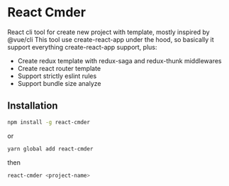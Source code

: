 # React Cmder

React cli tool for create new project with template, mostly inspired by @vue/cli
This tool use create-react-app under the hood, so basically it support everything create-react-app support, plus:
- Create redux template with redux-saga and redux-thunk middlewares
- Create react router template
- Support strictly eslint rules
- Support bundle size analyze

## Installation
```sh
npm install -g react-cmder
```
or
```sh
yarn global add react-cmder
```
then
```sh
react-cmder <project-name>
```